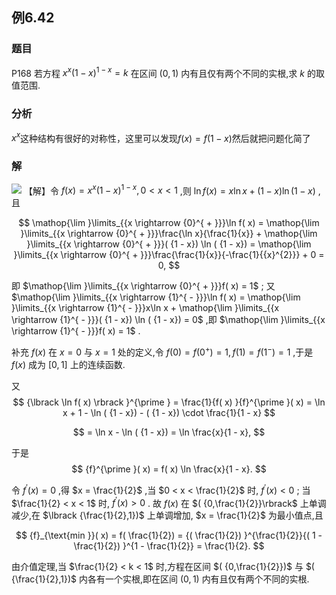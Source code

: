 ## 例6.42
### 题目
P168 若方程 ${x}^{x}{( 1 - x) }^{1 - x} = k$ 在区间 $( {0,1})$ 内有且仅有两个不同的实根,求 $k$ 的取值范围.
### 分析
$x^x$这种结构有很好的对称性，这里可以发现$f(x)=f(1-x)$然后就把问题化简了
### 解
![](https://img.hwenyi.live/202410101241893.webp)
【解】令 $f( x) = {x}^{x}{( 1 - x) }^{1 - x},0 < x < 1$ ,则 $\ln f( x) = x\ln x + ( {1 - x}) \ln ( {1 - x})$ ,且

$$
\mathop{\lim }\limits_{{x \rightarrow {0}^{ + }}}\ln f( x) = \mathop{\lim }\limits_{{x \rightarrow {0}^{ + }}}\frac{\ln x}{\frac{1}{x}} + \mathop{\lim }\limits_{{x \rightarrow {0}^{ + }}}( {1 - x}) \ln ( {1 - x}) = \mathop{\lim }\limits_{{x \rightarrow {0}^{ + }}}\frac{\frac{1}{x}}{-\frac{1}{{x}^{2}}} + 0 = 0,
$$

即 $\mathop{\lim }\limits_{{x \rightarrow {0}^{ + }}}f( x) = 1$ ; 又 $\mathop{\lim }\limits_{{x \rightarrow {1}^{ - }}}\ln f( x) = \mathop{\lim }\limits_{{x \rightarrow {1}^{ - }}}x\ln x + \mathop{\lim }\limits_{{x \rightarrow {1}^{ - }}}( {1 - x}) \ln ( {1 - x}) = 0$ ,即 $\mathop{\lim }\limits_{{x \rightarrow {1}^{ - }}}f( x) = 1$ .

补充 $f( x)$ 在 $x = 0$ 与 $x = 1$ 处的定义,令 $f( 0) = f( {0}^{ + }) = 1, f( 1) = f( {1}^{ - }) = 1$ ,于是 $f( x)$ 成为 $\lbrack {0,1}\rbrack$ 上的连续函数.

又
$$
{\lbrack \ln f( x) \rbrack }^{\prime } = \frac{1}{f( x) }{f}^{\prime }( x) = \ln x + 1 - \ln ( {1 - x}) - ( {1 - x}) \cdot \frac{1}{1 - x}
$$

$$
= \ln x - \ln ( {1 - x}) = \ln \frac{x}{1 - x},
$$

于是
$$
{f}^{\prime }( x) = f( x) \ln \frac{x}{1 - x}.
$$

令 ${f}^{\prime }( x) = 0$ ,得 $x = \frac{1}{2}$ ,当 $0 < x < \frac{1}{2}$ 时, ${f}^{\prime }( x) < 0$ ; 当 $\frac{1}{2} < x < 1$ 时, ${f}^{\prime }( x) > 0$ . 故 $f( x)$ 在 $( {0,\frac{1}{2}}\rbrack$ 上单调减少,在 $\lbrack {\frac{1}{2},1})$ 上单调增加, $x = \frac{1}{2}$ 为最小值点,且

$$
{f}_{\text{min }}( x) = f( \frac{1}{2}) = {( \frac{1}{2}) }^{\frac{1}{2}}{( 1 - \frac{1}{2}) }^{1 - \frac{1}{2}} = \frac{1}{2}.
$$

由介值定理,当 $\frac{1}{2} < k < 1$ 时,方程在区间 $( {0,\frac{1}{2}})$ 与 $( {\frac{1}{2},1})$ 内各有一个实根,即在区间 $( {0,1})$ 内有且仅有两个不同的实根.